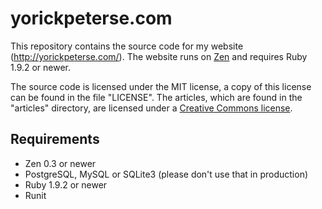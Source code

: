# yorickpeterse.com

This repository contains the source code for my website
(<http://yorickpeterse.com/>). The website runs on [Zen][zen] and requires Ruby
1.9.2 or newer.

The source code is licensed under the MIT license, a copy of this license can be
found in the file "LICENSE". The articles, which are found in the "articles"
directory, are licensed under a [Creative Commons license][cc license].

## Requirements

* Zen 0.3 or newer
* PostgreSQL, MySQL or SQLite3 (please don't use that in production)
* Ruby 1.9.2 or newer
* Runit

[zen]: http://zen-cms.com/
[cc license]: http://creativecommons.org/licenses/by-nc-sa/3.0/
